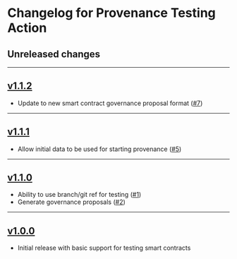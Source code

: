 # Changelog for Provenance Testing Action

## Unreleased changes

---

## [v1.1.2](https://github.com/provenance-io/provenance-testing-action/releases/tag/v1.1.2)
* Update to new smart contract governance proposal format ([#7](https://github.com/provenance-io/provenance-testing-action/issues/7))

---

## [v1.1.1](https://github.com/provenance-io/provenance-testing-action/releases/tag/v1.1.1)
* Allow initial data to be used for starting provenance ([#5](https://github.com/provenance-io/provenance-testing-action/issues/5))

---

## [v1.1.0](https://github.com/provenance-io/provenance-testing-action/releases/tag/v1.1.0)
* Ability to use branch/git ref for testing ([#1](https://github.com/provenance-io/provenance-testing-action/issues/1))
* Generate governance proposals ([#2](https://github.com/provenance-io/provenance-testing-action/issues/2))

---

## [v1.0.0](https://github.com/provenance-io/provenance-testing-action/releases/tag/v1.0.0)
* Initial release with basic support for testing smart contracts

